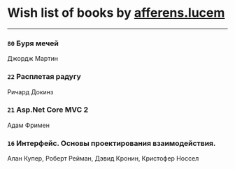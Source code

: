 # Wish list of books by [afferens.lucem](http://vk.com/id196071655)
---

### `80` Буря мечей
Джордж Мартин

### `22` Расплетая радугу
Ричард Докинз

### `21` Asp.Net Core MVC 2
Адам Фримен

### `16` Интерфейс. Основы проектирования взаимодействия.
Алан Купер, Роберт Рейман, Дэвид Кронин, Кристофер Носсел

